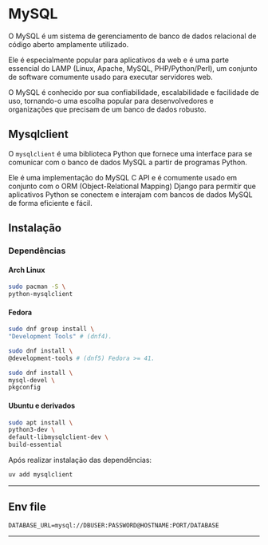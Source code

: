 # MySQL

O MySQL é um sistema de gerenciamento de banco de dados relacional de código aberto amplamente utilizado.

Ele é especialmente popular para aplicativos da web e é uma parte essencial do LAMP (Linux, Apache, MySQL, PHP/Python/Perl), um conjunto de software comumente usado para executar servidores web.

O MySQL é conhecido por sua confiabilidade, escalabilidade e facilidade de uso, tornando-o uma escolha popular para desenvolvedores e organizações que precisam de um banco de dados robusto.

## Mysqlclient

O `mysqlclient` é uma biblioteca Python que fornece uma interface para se comunicar com o banco de dados MySQL a partir de programas Python.

Ele é uma implementação do MySQL C API e é comumente usado em conjunto com o ORM (Object-Relational Mapping) Django para permitir que aplicativos Python se conectem e interajam com bancos de dados MySQL de forma eficiente e fácil.

## Instalação

### Dependências

#### Arch Linux

```bash
sudo pacman -S \
python-mysqlclient
```

#### Fedora

```bash
sudo dnf group install \
"Development Tools" # (dnf4).
```

```bash
sudo dnf install \
@development-tools # (dnf5) Fedora >= 41.
```

```bash
sudo dnf install \
mysql-devel \
pkgconfig
```

#### Ubuntu e derivados

```bash
sudo apt install \
python3-dev \
default-libmysqlclient-dev \
build-essential
```

Após realizar instalação das dependências:

```bash
uv add mysqlclient
```

---

## Env file

```env
DATABASE_URL=mysql://DBUSER:PASSWORD@HOSTNAME:PORT/DATABASE
```

---
